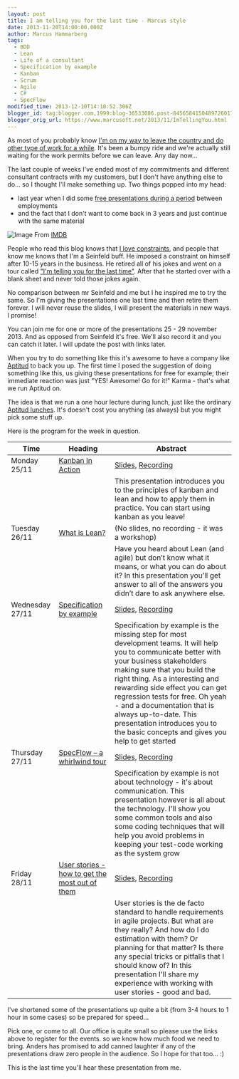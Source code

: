 ```yaml
---
layout: post
title: I am telling you for the last time - Marcus style
date: 2013-11-20T14:00:00.000Z
author: Marcus Hammarberg
tags:
  - BDD
  - Lean
  - Life of a consultant
  - Specification by example
  - Kanban
  - Scrum
  - Agile
  - C#
  - SpecFlow
modified_time: 2013-12-10T14:10:52.306Z
blogger_id: tag:blogger.com,1999:blog-36533086.post-8456584150489726017
blogger_orig_url: https://www.marcusoft.net/2013/11/ImTellingYou.html
---
```


As most of you probably know [I'm on my way to leave the country and do other type of work for a while](https://www.marcusoft.net/2013/06/moving-to-indonesia.html). It's been a bumpy ride and we're actually still waiting for the work permits before we can leave. Any day now...

The last couple of weeks I've ended most of my commitments and different consultant contracts with my customers, but I don't have anything else to do... so I thought I'll make something up. Two things popped into my head:

- last year when I did some [free presentations during a period](https://www.marcusoft.net/2012/12/have-presentations-will-travel.html) between employments
- and the fact that I don't want to come back in 3 years and just continue with the same material

![Image](http://ia.media-imdb.com/images/M/MV5BNDM4OTY0NTAyMF5BMl5BanBnXkFtZTcwNTcxMDQyMQ@@._V1_SY317_CR1,0,214,317_.jpg)
From [IMDB](http://www.imdb.com/title/tt0500140/)

People who read this blog knows that [I love constraints](https://www.marcusoft.net/2013/01/on-constraints.html), and people that know me knows that I'm a Seinfeld buff. He imposed a constraint on himself after 10-15 years in the business. He retired all of his jokes and went on a tour called ["I'm telling you for the last time"](http://www.imdb.com/title/tt0500140/). After that he started over with a blank sheet and never told those jokes again.

No comparison between mr Seinfeld and me but I he inspired me to try the same. So I'm giving the presentations one last time and then retire them forever. I will never reuse the slides, I will present the materials in new ways. I promise!

You can join me for one or more of the presentations 25 - 29 november 2013. And as opposed from Seinfeld it's free. We'll also record it and you can catch it later. I will update the post with links later.

When you try to do something like this it's awesome to have a company like [Aptitud](http://www.aptitud.se/) to back you up. The first time I posed the suggestion of doing something like this, us giving these presentations for free for example; their immediate reaction was just "YES! Awesome! Go for it!" Karma - that's what we run Aptitud on.

The idea is that we run a one hour lecture during lunch, just like the ordinary [Aptitud lunches](http://aptitud.eventbrite.com/). It's doesn't cost you anything (as always) but you might pick some stuff up.

Here is the program for the week in question.

| Time         | Heading                                       | Abstract                                                                                                                                                                                           |
|--------------|-----------------------------------------------|----------------------------------------------------------------------------------------------------------------------------------------------------------------------------------------------------|
| Monday 25/11 | [Kanban In Action](http://aptitud.eventbrite.com/) | [Slides](http://www.slideshare.net/marcusoftnet/kanban-inactionshort), [Recording](http://www.youtube.com/watch?v=ufCa1VlItLA)                                                                   |
|              |                                               | This presentation introduces you to the principles of kanban and lean and how to apply them in practice. You can start using kanban as you leave!                                                  |
| Tuesday 26/11| [What is Lean?](http://aptitud.eventbrite.com/)   | (No slides, no recording - it was a workshop)                                                                                                                                                     |
|              |                                               | Have you heard about Lean (and agile) but don’t know what it means, or what you can do about it? In this presentation you’ll get answer to all of the answers you didn’t dare to ask anywhere else. |
| Wednesday 27/11 | [Specification by example](http://aptitud.eventbrite.com/) | [Slides](http://www.slideshare.net/marcusoftnet/specification-byexample), [Recording](http://www.youtube.com/watch?v=OLdCV062lGs)                                                                   |
|              |                                               | Specification by example is the missing step for most development teams. It will help you to communicate better with your business stakeholders making sure that you build the right thing. As a interesting and rewarding side effect you can get regression tests for free. Oh yeah - and a documentation that is always up-to-date. This presentation introduces you to the basic concepts and gives you help to get started |
| Thursday 27/11| [SpecFlow – a whirlwind tour](http://aptitud.eventbrite.com/) | [Slides](http://www.slideshare.net/marcusoftnet/spec-flowandcukeenvy), [Recording](http://www.youtube.com/watch?v=0j7RaGqVIyk)                                                               |
|              |                                               | Specification by example is not about technology - it's about communication. This presentation however is all about the technology. I'll show you some common tools and also some coding techniques that will help you avoid problems in keeping your test-code working as the system grow |
| Friday 28/11 | [User stories - how to get the most out of them](http://aptitud.eventbrite.com/) | [Slides](http://www.slideshare.net/marcusoftnet/user-stories-an-introduction), [Recording](http://www.youtube.com/watch?v=BmmDMuZ0fcE)                                                         |
|              |                                               | User stories is the de facto standard to handle requirements in agile projects. But what are they really? And how do I do estimation with them? Or planning for that matter? Is there any special tricks or pitfalls that I should know of? In this presentation I'll share my experience with working with user stories - good and bad. |

I've shortened some of the presentations up quite a bit (from 3-4 hours to 1 hour in some cases) so be prepared for speed...

Pick one, or come to all. Our office is quite small so please use the links above to register for the events. so we know how much food we need to bring. Anders has promised to add canned laughter if any of the presentations draw zero people in the audience. So I hope for that too... :)

This is the last time you'll hear these presentation from me.
